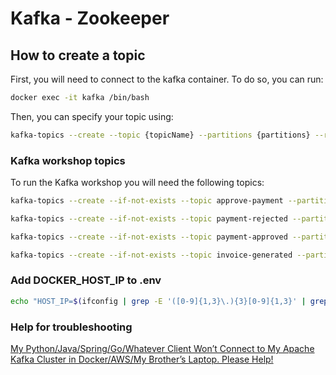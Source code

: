 # Kafka - Zookeeper

## How to create a topic

First, you will need to connect to the kafka container. To do so, you can run:

```bash
docker exec -it kafka /bin/bash
```

Then, you can specify your topic using:

```bash
kafka-topics --create --topic {topicName} --partitions {partitions} --replication-factor {replicationFactor} --bootstrap-server kafka:19092
```

### Kafka workshop topics

To run the Kafka workshop you will need the following topics:

```bash
kafka-topics --create --if-not-exists --topic approve-payment --partitions 1 --replication-factor 1 --bootstrap-server kafka:19092
```

```bash
kafka-topics --create --if-not-exists --topic payment-rejected --partitions 1 --replication-factor 1 --bootstrap-server kafka:19092
```

```bash
kafka-topics --create --if-not-exists --topic payment-approved --partitions 1 --replication-factor 1 --bootstrap-server kafka:19092
```

```bash
kafka-topics --create --if-not-exists --topic invoice-generated --partitions 1 --replication-factor 1 --bootstrap-server kafka:19092
```

### Add DOCKER_HOST_IP to .env

```bash
echo "HOST_IP=$(ifconfig | grep -E '([0-9]{1,3}\.){3}[0-9]{1,3}' | grep -v 127.0.0.1 | awk '{ print $2 }' | cut -f2 -d: | head -n1)" > .env
```

### Help for troubleshooting

[My Python/Java/Spring/Go/Whatever Client Won’t Connect to My Apache Kafka Cluster in Docker/AWS/My Brother’s Laptop. Please Help!](https://www.confluent.io/blog/kafka-client-cannot-connect-to-broker-on-aws-on-docker-etc/)